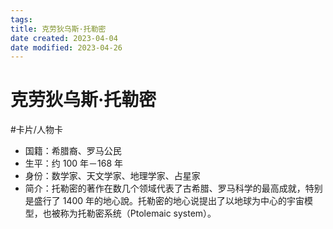 ```yaml
---
tags:
title: 克劳狄乌斯·托勒密
date created: 2023-04-04
date modified: 2023-04-26
---
```


# 克劳狄乌斯·托勒密

#卡片/人物卡

- 国籍：希腊裔、罗马公民
- 生平：约 100 年－168 年
- 身份：数学家、天文学家、地理学家、占星家
- 简介：托勒密的著作在数几个领域代表了古希腊、罗马科学的最高成就，特别是盛行了 1400 年的地心說。托勒密的地心说提出了以地球为中心的宇宙模型，也被称为托勒密系统（Ptolemaic system）。
